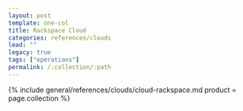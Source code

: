 ```yaml
---
layout: post
template: one-col
title: Rackspace Cloud
categories: references/clouds
lead: ""
legacy: true
tags: ["operations"]
permalink: /:collection/:path
---
```



{% include general/references/clouds/cloud-rackspace.md  product = page.collection %}
